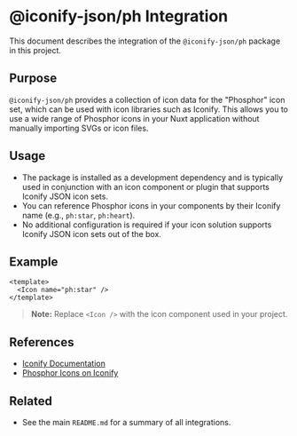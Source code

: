 # @iconify-json/ph Integration

This document describes the integration of the `@iconify-json/ph` package in this project.

## Purpose

`@iconify-json/ph` provides a collection of icon data for the "Phosphor" icon set, which can be used with icon libraries such as Iconify. This allows you to use a wide range of Phosphor icons in your Nuxt application without manually importing SVGs or icon files.

## Usage

- The package is installed as a development dependency and is typically used in conjunction with an icon component or plugin that supports Iconify JSON icon sets.
- You can reference Phosphor icons in your components by their Iconify name (e.g., `ph:star`, `ph:heart`).
- No additional configuration is required if your icon solution supports Iconify JSON icon sets out of the box.

## Example

```vue
<template>
  <Icon name="ph:star" />
</template>
```

> **Note:** Replace `<Icon />` with the icon component used in your project.

## References

- [Iconify Documentation](https://docs.iconify.design/)
- [Phosphor Icons on Iconify](https://icon-sets.iconify.design/ph/)

## Related

- See the main `README.md` for a summary of all integrations.
